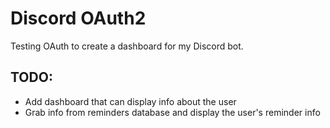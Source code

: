 # Discord OAuth2
Testing OAuth to create a dashboard for my Discord bot.

## TODO:
- Add dashboard that can display info about the user
- Grab info from reminders database and display the user's reminder info